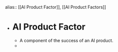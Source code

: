 alias:: [[AI Product Factor]], [[AI Product Factors]]

- # AI Product Factor
	- A component of the success of an AI product.
	-